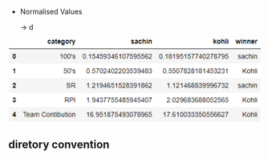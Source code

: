 
- Normalised Values
 
  -> d

![alt text](https://github.com/00surya/workshop-cricket_analytics_nov_2021-/blob/main/sachin_vs_kohli/comparison_table.png)

## diretory convention
